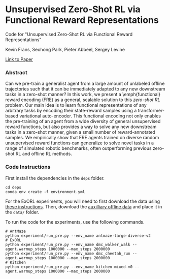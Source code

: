 # Unsupervised Zero-Shot RL via Functional Reward Representations
Code for "Unsupervised Zero-Shot RL via Functional Reward Representations"

Kevin Frans, Seohong Park, Pieter Abbeel, Sergey Levine

[Link to Paper](https://arxiv.org/abs/2402.17135)

### Abstract
Can we pre-train a generalist agent from a large amount of unlabeled offline trajectories such that it can be immediately adapted to any new downstream tasks in a zero-shot manner?
In this work, we present a \emph{functional} reward encoding (FRE) as a general, scalable solution to this *zero-shot RL* problem.
Our main idea is to learn functional representations of any arbitrary tasks by encoding their state-reward samples using a transformer-based variational auto-encoder.
This functional encoding not only enables the pre-training of an agent from a wide diversity of general unsupervised reward functions, but also provides a way to solve any new downstream tasks in a zero-shot manner, given a small number of reward-annotated samples.
We empirically show that FRE agents trained on diverse random unsupervised reward functions can generalize to solve novel tasks in a range of simulated robotic benchmarks, often outperforming previous zero-shot RL and offline RL methods.

### Code Instructions
First install the dependencies in the `deps` folder.
```
cd deps
conda env create -f environment.yml
```

For the ExORL experiments, you will need to first download the data using [these instructions](https://github.com/denisyarats/exorl).
Then, download the [auxilliary offline data](https://drive.google.com/drive/folders/1HDkCP6-eLKuyQRPcyO3ei-vhubMRlGct?usp=sharing) and place it in the `data/` folder. 

To run the code for the experiments, use the following commands.

```
# AntMaze
python experiment/run_pre.py --env_name antmaze-large-diverse-v2
# ExORL
python experiment/run_pre.py --env_name dmc_walker_walk --agent.warmup_steps 1000000 --max_steps 2000000
python experiment/run_pre.py --env_name dmc_cheetah_run --agent.warmup_steps 1000000 --max_steps 2000000
# Kitchen
python experiment/run_pre.py --env_name kitchen-mixed-v0 --agent.warmup_steps 1000000 --max_steps 2000000
```
